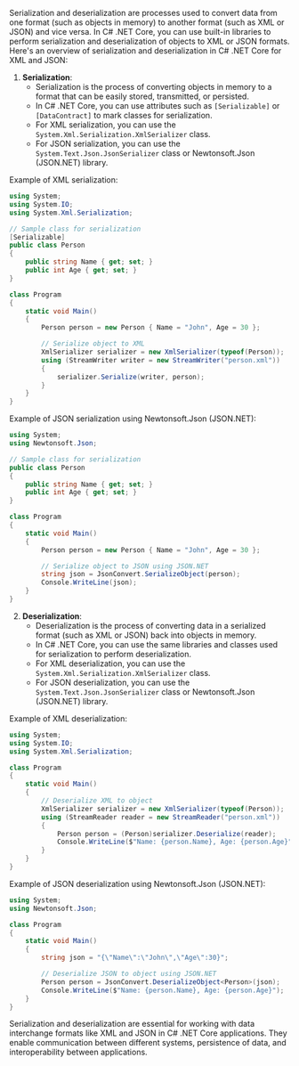 Serialization and deserialization are processes used to convert data from one format (such as objects in memory) to another format (such as XML or JSON) and vice versa. In C# .NET Core, you can use built-in libraries to perform serialization and deserialization of objects to XML or JSON formats. Here's an overview of serialization and deserialization in C# .NET Core for XML and JSON:

1. **Serialization**:
   - Serialization is the process of converting objects in memory to a format that can be easily stored, transmitted, or persisted.
   - In C# .NET Core, you can use attributes such as `[Serializable]` or `[DataContract]` to mark classes for serialization.
   - For XML serialization, you can use the `System.Xml.Serialization.XmlSerializer` class.
   - For JSON serialization, you can use the `System.Text.Json.JsonSerializer` class or Newtonsoft.Json (JSON.NET) library.

Example of XML serialization:

```csharp
using System;
using System.IO;
using System.Xml.Serialization;

// Sample class for serialization
[Serializable]
public class Person
{
    public string Name { get; set; }
    public int Age { get; set; }
}

class Program
{
    static void Main()
    {
        Person person = new Person { Name = "John", Age = 30 };

        // Serialize object to XML
        XmlSerializer serializer = new XmlSerializer(typeof(Person));
        using (StreamWriter writer = new StreamWriter("person.xml"))
        {
            serializer.Serialize(writer, person);
        }
    }
}
```

Example of JSON serialization using Newtonsoft.Json (JSON.NET):

```csharp
using System;
using Newtonsoft.Json;

// Sample class for serialization
public class Person
{
    public string Name { get; set; }
    public int Age { get; set; }
}

class Program
{
    static void Main()
    {
        Person person = new Person { Name = "John", Age = 30 };

        // Serialize object to JSON using JSON.NET
        string json = JsonConvert.SerializeObject(person);
        Console.WriteLine(json);
    }
}
```

2. **Deserialization**:
   - Deserialization is the process of converting data in a serialized format (such as XML or JSON) back into objects in memory.
   - In C# .NET Core, you can use the same libraries and classes used for serialization to perform deserialization.
   - For XML deserialization, you can use the `System.Xml.Serialization.XmlSerializer` class.
   - For JSON deserialization, you can use the `System.Text.Json.JsonSerializer` class or Newtonsoft.Json (JSON.NET) library.

Example of XML deserialization:

```csharp
using System;
using System.IO;
using System.Xml.Serialization;

class Program
{
    static void Main()
    {
        // Deserialize XML to object
        XmlSerializer serializer = new XmlSerializer(typeof(Person));
        using (StreamReader reader = new StreamReader("person.xml"))
        {
            Person person = (Person)serializer.Deserialize(reader);
            Console.WriteLine($"Name: {person.Name}, Age: {person.Age}");
        }
    }
}
```

Example of JSON deserialization using Newtonsoft.Json (JSON.NET):

```csharp
using System;
using Newtonsoft.Json;

class Program
{
    static void Main()
    {
        string json = "{\"Name\":\"John\",\"Age\":30}";

        // Deserialize JSON to object using JSON.NET
        Person person = JsonConvert.DeserializeObject<Person>(json);
        Console.WriteLine($"Name: {person.Name}, Age: {person.Age}");
    }
}
```

Serialization and deserialization are essential for working with data interchange formats like XML and JSON in C# .NET Core applications. They enable communication between different systems, persistence of data, and interoperability between applications.
